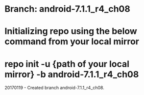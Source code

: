 # Branch: android-7.1.1_r4_ch08
# Initializing repo using the below command from your local mirror
# repo init -u {path of your local mirror} -b android-7.1.1_r4_ch08

20170119 - Created branch android-7.1.1_r4_ch08.
